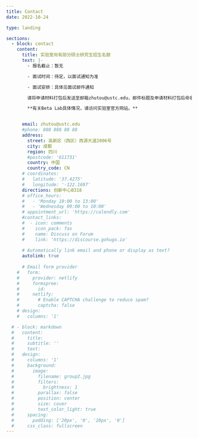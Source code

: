 ```yaml
---
title: Contact
date: 2022-10-24

type: landing

sections:
  - block: contact
    content:
      title: 实验室尚有部分硕士研究生招生名额
      text: |-
        - 报名截止：暂无

        - 面试时间：待定，以面试通知为准

        - 面试安排：具体见面试邮件通知

        请将申请材料打包后发送至邮箱zhutou@ustc.edu，邮件标题及申请材料打包后命名为“姓名+拟申请专业+2024硕士”，申请材料包括：个人简历，本科成绩单（申请硕士研究生），论文、专利、获奖等证明材料。

        **有关Beta Lab具体情况，请访问实验室官方网站。**


      email: zhutou@ustc.edu
      #phone: 888 888 88 88
      address:
        street: 高新区（西区）西源大道2006号
        city: 成都
        region: 四川
        #postcode: '611731'
        country: 中国
        country_code: CN
      # coordinates:
      #   latitude: '37.4275'
      #   longitude: '-122.1697'
      directions: 创新中心B318
      # office_hours:
      #   - 'Monday 10:00 to 13:00'
      #   - 'Wednesday 09:00 to 10:00'
      # appointment_url: 'https://calendly.com'
      #contact_links:
      #  - icon: comments
      #    icon_pack: fas
      #    name: Discuss on Forum
      #    link: 'https://discourse.gohugo.io'
    
      # Automatically link email and phone or display as text?
      autolink: true
    
      # Email form provider
    #   form:
    #     provider: netlify
    #     formspree:
    #       id:
    #     netlify:
    #       # Enable CAPTCHA challenge to reduce spam?
    #       captcha: false
    # design:
    #   columns: '1'

  # - block: markdown
  #   content:
  #     title:
  #     subtitle: ''
  #     text:
  #   design:
  #     columns: '1'
  #     background:
  #       image: 
  #         filename: group2.jpg
  #         filters:
  #           brightness: 1
  #         parallax: false
  #         position: center
  #         size: cover
  #         text_color_light: true
  #     spacing:
  #       padding: ['20px', '0', '20px', '0']
  #     css_class: fullscreen
---
```

